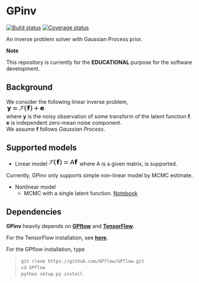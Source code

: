 # GPinv
[![Build status](https://codeship.com/projects/8e8c5940-5322-0134-e799-4668b3c53a58/status?branch=master)](https://codeship.com/projects/147609)
[![Coverage status](https://codecov.io/gh/fujii-team/GPinv/branch/master/graph/badge.svg)](https://codecov.io/gh/fujii-team/GPinv)

An inverse problem solver with Gaussian Process prior.

**Note**

This repository is currently for the **EDUCATIONAL** purpose for the software development.

## Background

We consider the following linear inverse problem,  
<img src=doc/readme_imgs/definition.png>  
where
**y** is the noisy observation of
some transform of the latent function **f**.  
**e** is independent zero-mean noise component.  
We assume **f** follows *Gaussian Process*.

## Supported models
+ Linear model
<img src=doc/readme_imgs/linear_model.png>  where A is a given matrix,
is supported.

Currently, GPinv only supports simple non-linear model by MCMC estimate.
+ Nonlinear model
  - MCMC with a single latent function. [Notebook](notebooks/nonlinera_model_example.ipynb)


## Dependencies
**GPinv** heavily depends on
[**GPflow**](https://github.com/GPflow/GPflow)
and [**TensorFlow**](https://www.tensorflow.org/).

For the TensorFlow installation,
see [**here**](https://www.tensorflow.org/versions/r0.10/get_started/os_setup.html).

For the GPflow installation, type
> `git clone https://github.com/GPflow/GPflow.git`  
> `cd GPflow`  
> `python setup.py install`
